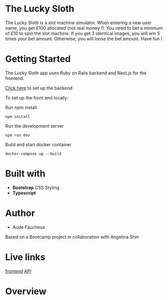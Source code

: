 # The Lucky Sloth

The Lucky Sloth is a slot machine simulator. When entering a new user name, you get £100 allocated (not real money !). You need to bet a minimum of £10 to spin the slot machine. If you get 3 identical images, you will win 5 times your bet amount. Otherwise, you will loose the bet amount.
Have fun !

# Getting Started

The Lucky Sloth app uses Ruby on Rails backend and Next.js for the frontend.

[Click here](https://github.com/audefaucheux/lucky-sloth-2-backend) to set up the backend

To set up the front end locally:

Run npm install

```
npm install
```

Run the development server

```
npm run dev

```

Build and start docker container

```
docker-compose up --build
```

# Built with

- **Bootstrap** CSS Styling
- **Typescript**

# Author

- Aude Faucheux

Based on a Bootcamp project in collaboration with Angelina Shin [](https://github.com/audefaucheux/mod-3-project-lucky-slot)

# Live links

[frontend](https://lucky-sloth-2-frontend.now.sh/)
[API](https://lucky-sloth-2-backend.herokuapp.com/users)

# Overview

